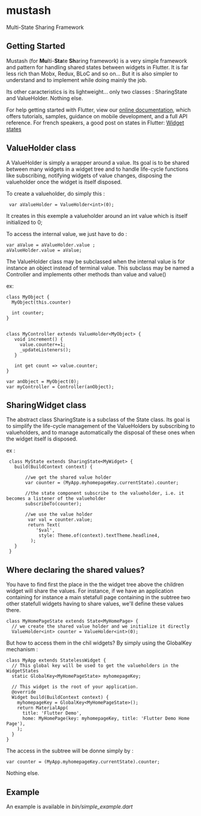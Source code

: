 # mustash

Multi-State Sharing Framework

## Getting Started

Mustash (for **Mu**lti-**Sta**te **Sh**aring framework) is a very simple framework and pattern for handling shared states 
between widgets in Flutter. It is far less rich than Mobx, Redux, BLoC and so on... But it is also simpler 
to understand and to implement while doing mainly the job. 

Its other caracteristics is its lightweight... only two classes : SharingState and ValueHolder. Nothing else.

For help getting started with Flutter, view our 
[online documentation](https://flutter.dev/docs), which offers tutorials, 
samples, guidance on mobile development, and a full API reference.
For french speakers, a good post on states in Flutter: [Widget states](https://www.didierboelens.com/fr/2018/06/widget-state-context-inheritedwidget/)

## ValueHolder class
A ValueHolder is simply a wrapper around a value.
Its goal is to be shared between many widgets in a widget tree
and to handle life-cycle functions like subscribing, notifying widgets of value changes,
disposing the valueholder once the widget is itself disposed.

To create a valueholder, do simply this :

     var aValueHolder = ValueHolder<int>(0);
     
It creates in this exemple a valueholder around an int value which
is itself initialized to 0;

To access the internal value, we just have to do :

    var aValue = aValueHolder.value ;
    aValueHolder.value = aValue;

The ValueHolder class may be subclassed when the internal value is for instance an object instead of terminal value.
This subclass may be named a Controller and implements other methods than value and value()

ex:

    class MyObject {
      MyObject(this.counter)
      
      int counter;
    }
    
    
    class MyController extends ValueHolder<MyObject> {
       void increment() {
         value.counter+=1;
         _updateListeners();
       }
    
       int get count => value.counter;
    }
    
    var anObject = MyObject(0);
    var myController = Controller(anObject);
    
## SharingWidget class

The abstract class SharingState is a subclass of the State class.
Its goal is to simplify the life-cycle management of the ValueHolders
by subscribing to   valueholders, and to manage automatically the disposal of these ones
when the widget itself is disposed.

ex :

     class MyState extends SharingState<MyWidget> {
       build(BuildContext context) {
       
           //we get the shared value holder
           var counter = (MyApp.myhomepageKey.currentState).counter;
           
           //the state component subscribe to the valueholder, i.e. it becomes a listener of the valueholder
           subscribeTo(counter);
           
           //we use the value holder
            var val = counter.value;
            return Text(
               '$val',
                style: Theme.of(context).textTheme.headline4,
             );
       }
     }
     
## Where declaring the shared values?

You have to find first the place in the the widget tree above the children widget will share the values.
For instance, if we have an application containing for instance a main stetafull page containing in the 
subtree two other statefull widgets having to share values, we'll define these values there.

    class MyHomePageState extends State<MyHomePage> {
      // we create the shared value holder and we initialize it directly
      ValueHolder<int> counter = ValueHolder<int>(0);

But how to access them in the chil widgets? By simply using the GlobalKey mechanism :

    class MyApp extends StatelessWidget {
      // This global key will be used to get the valueholders in the WidgetStates
      static GlobalKey<MyHomePageState> myhomepageKey;
    
      // This widget is the root of your application.
      @override
      Widget build(BuildContext context) {
        myhomepageKey = GlobalKey<MyHomePageState>();
        return MaterialApp(
          title: 'Flutter Demo',
          home: MyHomePage(key: myhomepageKey, title: 'Flutter Demo Home Page'),
        );
      }
    }
    
The access in the subtree will be donne simply by :

    var counter = (MyApp.myhomepageKey.currentState).counter;
    
Nothing else.
     
##  Example

An example is available in _bin/simple_example.dart_